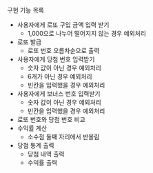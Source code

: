 구현 기능 목록
- 사용자에게 로또 구입 금액 입력 받기
  - 1,000으로 나누어 떨어지지 않는 경우 예외처리
- 로또 발급
  - 로또 번호 오름차순으로 출력
- 사용자에게 당첨 번호 입력받기
  - 숫자 값이 아닌 경우 예외처리
  - 6개가 아닌 경우 예외처리
  - 빈칸을 입력했을 경우 예외처리
- 사용자에게 보너스 번호 입력받기
  - 숫자 값이 아닌 경우 예외처리
  - 빈칸을 입력했을 경우 예외처리
- 로또 번호와 당첨 번호 비교
- 수익률 계산
  - 소수점 둘째 자리에서 반올림
- 당첨 통계 출력
  - 당첨 내역 출력
  - 수익률 출력
